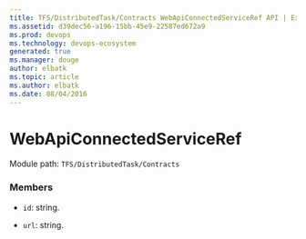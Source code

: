 ```yaml
---
title: TFS/DistributedTask/Contracts WebApiConnectedServiceRef API | Extensions for Visual Studio Team Services
ms.assetid: d39dec56-a196-15bb-45e9-22587ed672a9
ms.prod: devops
ms.technology: devops-ecosystem
generated: true
ms.manager: douge
author: elbatk
ms.topic: article
ms.author: elbatk
ms.date: 08/04/2016
---
```


# WebApiConnectedServiceRef

Module path: `TFS/DistributedTask/Contracts`


### Members

* `id`: string. 

* `url`: string. 

